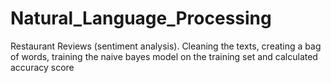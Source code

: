 # Natural_Language_Processing
Restaurant Reviews (sentiment analysis).
Cleaning the texts, creating a bag of words, training the naive bayes model on the training set and calculated accuracy score
